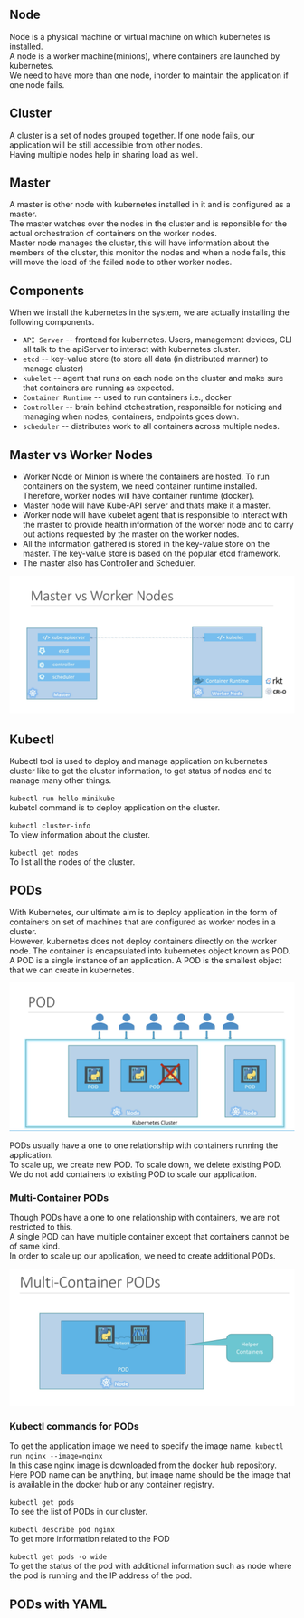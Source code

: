 ## Node

Node is a physical machine or virtual machine on which kubernetes is installed.  
A node is a worker machine(minions), where containers are launched by kubernetes.  
We need to have more than one node, inorder to maintain the application if one node fails.  

## Cluster
A cluster is a set of nodes grouped together. If one node fails, our application will be still accessible from other nodes.   
Having multiple nodes help in sharing load as well.  

## Master
A master is other node with kubernetes installed in it and is configured as a master.  
The master watches over the nodes in the cluster and is reponsible for the actual orchestration of containers on the worker nodes.  
Master node manages the cluster, this will have information about the members of the cluster, this monitor the nodes and when a node fails, this will move the load of the failed node to other worker nodes.  

## Components
When we install the kubernetes in the system, we are actually installing the following components.  
* `API Server` -- frontend for kubernetes. Users, management devices, CLI all talk to the apiServer to interact with kubernetes cluster.
* `etcd` -- key-value store (to store all data (in distributed manner) to manage cluster)
* `kubelet` -- agent that runs on each node on the cluster and make sure that containers are running as expected.
* `Container Runtime` -- used to run containers i.e., docker
* `Controller` -- brain behind otchestration, responsible for noticing and managing when nodes, containers, endpoints goes down.  
* `scheduler` -- distributes work to all containers across multiple nodes.  


## Master vs Worker Nodes

* Worker Node or Minion is where the containers are hosted. To run containers on the system, we need container runtime installed. Therefore, worker nodes will have container runtime (docker).
* Master node will have Kube-API server and thats make it a master.
* Worker node will have kubelet agent that is responsible to interact with the master to provide health information of the worker node and to carry out actions requested by the master on the worker nodes.
* All the information gathered is stored in the key-value store on the master. The key-value store is based on the popular etcd framework.
* The master also has Controller and Scheduler.

![master-worker](Screens/master-worker.png)

## Kubectl

Kubectl tool is used to deploy and manage application on kubernetes cluster like to get the cluster information, to get status of nodes and to manage many other things.

`kubectl run hello-minikube`  
kubetcl command is to deploy application on the cluster.  

`kubectl cluster-info`  
To view information about the cluster.  

`kubectl get nodes`   
To list all the nodes of the cluster.

## PODs

With Kubernetes, our ultimate aim is to deploy application in the form of containers on set of machines that are configured as worker nodes in a cluster.    
However, kubernetes does not deploy containers directly on the worker node. The container is encapsulated into kubernetes object known as POD.    
A POD is a single instance of an application. A POD is the smallest object that we can create in kubernetes.

![pod](Screens/pod.png)

PODs usually have a one to one relationship with containers running the application.   
To scale up, we create new POD. To scale down, we delete existing POD.  We do not add containers to existing POD to scale our application.  

### Multi-Container PODs

Though PODs have a one to one relationship with containers, we are not restricted to this.  
A single POD can have multiple container except that containers cannot be of same kind.   
In order to scale up our application, we need to create additional PODs. 

![multi-container pod](Screens/multi-container.png)

### Kubectl commands for PODs

To get the application image we need to specify the image name.
`kubectl run nginx --image=nginx`  
In this case nginx image is downloaded from the docker hub repository.
Here POD name can be anything, but image name should be the image that is available in the docker hub or any container registry.  

`kubectl get pods`   
To see the list of PODs in our cluster.

`kubectl describe pod nginx`  
To get more information related to the POD

`kubectl get pods -o wide`  
To get the status of the pod with additional information such as node where the pod is running and the IP address of the pod.

## PODs with YAML










